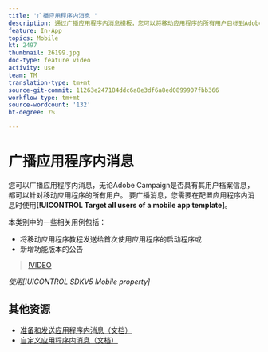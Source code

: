 ```yaml
---
title: '广播应用程序内消息 '
description: 通过广播应用程序内消息模板，您可以将移动应用程序的所有用户目标到Adobe Campaign Standard(ACS)
feature: In-App
topics: Mobile
kt: 2497
thumbnail: 26199.jpg
doc-type: feature video
activity: use
team: TM
translation-type: tm+mt
source-git-commit: 11263e247184ddc6a8e3df6a8ed0899907fbb366
workflow-type: tm+mt
source-wordcount: '132'
ht-degree: 7%

---
```



# 广播应用程序内消息

您可以广播应用程序内消息，无论Adobe Campaign是否具有其用户档案信息，都可以针对移动应用程序的所有用户。 要广播消息，您需要在配置应用程序内消息时使用&#x200B;**[!UICONTROL Target all users of a mobile app template]**。

本类别中的一些相关用例包括：

* 将移动应用程序教程发送给首次使用应用程序的启动程序或
* 新增功能版本的公告

>[!VIDEO](https://video.tv.adobe.com/v/26199?quality=12)

*使用[!UICONTROL SDKV5 Mobile property]*

## 其他资源

* [准备和发送应用程序内消息（文档）](https://docs.adobe.com/content/help/en/campaign-standard/using/communication-channels/in-app-messaging/preparing-and-sending-an-in-app-message.html)
* [自定义应用程序内消息（文档）](https://docs.adobe.com/content/help/en/campaign-standard/using/communication-channels/in-app-messaging/customizing-an-in-app-message.html)
